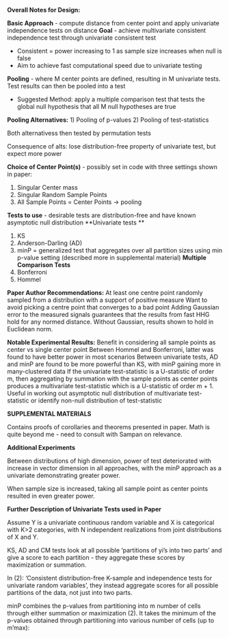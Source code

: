 **Overall Notes for Design:**

**Basic Approach** - compute distance from center point and apply univariate independence tests on distance
**Goal** - achieve multivariate consistent independence test through univariate consistent test
- Consistent = power increasing to 1 as sample size increases when null is false
- Aim to achieve fast computational speed due to univariate testing

**Pooling** - where M center points are defined, resulting in M univariate tests. Test results can then be pooled into a test 
- Suggested Method: apply a multiple comparison test that tests the global null hypothesis that all M null hypotheses are true

**Pooling Alternatives:** 1) Pooling of p-values 2) Pooling of test-statistics

Both alternativess then tested by permutation tests

Consequence of alts: lose distribution-free property of univariate test, but expect more power

**Choice of Center Point(s)** - possibly set in code with three settings shown in paper:
1) Singular Center mass
2) Singular Random Sample Points
3) All Sample Points = Center Points -> pooling

**Tests to use** - desirable tests are distribution-free and have known asymptotic null distribution
**Univariate tests **
1) KS
2) Anderson-Darling (AD)
3) minP = generalized test that aggregates over all partition sizes using min p-value setting (described more in supplemental material)
**Multiple Comparison Tests**
1) Bonferroni
2) Hommel

**Paper Author Recommendations:** 
At least one centre point randomly sampled from a distribution with a support of positive measure
Want to avoid picking a centre point that converges to a bad point
Adding Gaussian error to the measured signals guarantees that the results from fast HHG hold for any normed distance.
Without Gaussian, results shown to hold in Euclidean norm.

**Notable Experimental Results:**
Benefit in considering all sample points as center vs single center point
Between Hommel and Bonferroni, latter was found to have better power in most scenarios
Between univariate tests, AD and minP are found to be more powerful than KS, with minP gaining more in many-clustered data
If the univariate test-statistic is a U-statistic of order m, then aggregating by summation with the sample points as center points produces a multivariate test-statistic which is a U-statistic of order m + 1.
Useful in working out asymptotic null distribution of multivariate test-statistic or identify non-null distribution of test-statistic

**SUPPLEMENTAL MATERIALS**

Contains proofs of corollaries and theorems presented in paper. Math is quite beyond me - need to consult with Sampan on relevance.

**Additional Experiments**

Between distributions of high dimension, power of test deteriorated with increase in vector dimension in all approaches, with the minP approach as a univariate demonstrating greater power.

When sample size is increased, taking all sample point as center points resulted in even greater power.

**Further Description of Univariate Tests used in Paper**

Assume Y is a univariate continuous random variable and X is categorical with K>2 categories, with N independent realizations from joint distributions of X and Y.

KS, AD and CM tests look at all possible ‘partitions of yi’s into two parts’ and give a score to each partition - they aggregate these scores by maximization or summation.

In (2): ‘Consistent distribution-free K-sample and independence tests for univariate random variables’, they instead aggregate scores for all possible partitions of the data, not just into two parts.

minP combines the p-values from partitioning into m number of cells through either summation or maximization (2). It takes the minimum of the p-values obtained through partitioning into various number of cells (up to m’max):


